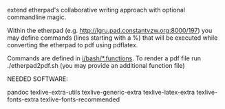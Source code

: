 extend etherpad's collaborative writing approach with optional commandline magic.

Within the etherpad (e.g. http://lgru.pad.constantvzw.org:8000/197) 
you may define commands (lines starting with a %) that will be
executed while converting the etherpad to pdf using pdflatex.

Commands are defined in [i/bash/*.functions](). To render 
a pdf file run ./etherpad2pdf.sh (you may provide an additional
function file)

NEEDED SOFTWARE:

pandoc
texlive-extra-utils 
texlive-generic-extra
texlive-latex-extra
texlive-fonts-extra 
texlive-fonts-recommended
